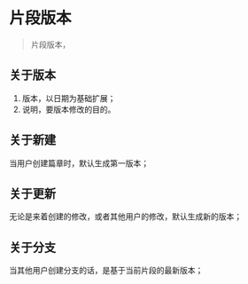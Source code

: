 片段版本
===============================================================================

> 片段版本，

## 关于版本

1. 版本，以日期为基础扩展；
2. 说明，要版本修改的目的。

## 关于新建

  当用户创建篇章时，默认生成第一版本；

## 关于更新

  无论是来着创建的修改，或者其他用户的修改，默认生成新的版本；

## 关于分支

  当其他用户创建分支的话，是基于当前片段的最新版本；
